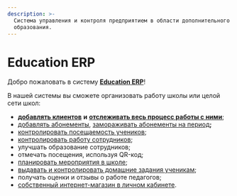 ```yaml
---
description: >-
  Система управления и контроля предприятием в области дополнительного
  образования.
---
```


# Education ERP

Добро пожаловать в систему [**Education ERP**](https://education-erp.com/)!

В нашей системы вы сможете  организовать работу школы или целой сети школ:

* [**добавлять клиентов**](https://informa.gitbook.io/education-erp/klienty/kak-dobavit-klienta) **и** [**отслеживать весь процесс работы с ними**](https://informa.gitbook.io/education-erp/klienty/sostoyanie-klientov);
* [добавлять абонементы](https://informa.gitbook.io/education-erp/abonementy/dobavlenie-abonementov), [замораживать абонементы на период](https://informa.gitbook.io/education-erp/novosti-education-erp/zamorozka-dlya-kazhdogo-abonementa)**;**
* [контролировать посещаемость учеников](https://informa.gitbook.io/education-erp/nachalo-raboty/shkola/gruppa/poseshaemost-uchenikov);
* [контролировать работу сотрудников](https://informa.gitbook.io/education-erp/nachalo-raboty/shkola/gruppa/rabota-pedagogov);
* улучшать образование сотрудников;
* отмечать посещения, используя QR-код;
* [планировать мероприятия в школе](https://informa.gitbook.io/education-erp/nachalo-raboty/shkola/meropriyatiya);
* [выдавать и контролировать домашние задания ученикам](https://informa.gitbook.io/education-erp/nachalo-raboty/shkola/gruppa/domashnie-zadaniya);
* получать оценки и отзывы о работе педагогов;
* [собственный интернет-магазин в личном кабинете](https://informa.gitbook.io/education-erp/inventarizaciya).



&#x20;&#x20;
